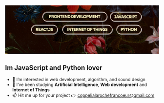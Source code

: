 ![coppeliaSkills](https://github.com/Copp31/Copp31/blob/main/header.png)

## Im JavaScript and Python lover

- 👀 I’m interested in web development, algorithm, and sound design
- 🌱 I’ve been studying **Artificial Intelligence**, **Web development** and **Internet of Things**
- 📫 Hit me up for your project :point_right: coppelialarochefrancoeur@gmail.com

